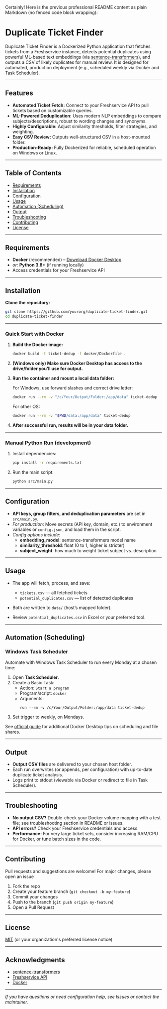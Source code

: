 Certainly! Here is the previous professional README content as plain Markdown (no fenced code block wrapping):

# Duplicate Ticket Finder

Duplicate Ticket Finder is a Dockerized Python application that fetches tickets from a Freshservice instance, detects potential duplicates using powerful ML-based text embeddings (via [sentence-transformers](https://www.sbert.net/)), and outputs a CSV of likely duplicates for manual review. It is designed for automated, production deployment (e.g., scheduled weekly via Docker and Task Scheduler).

---

## Features

- **Automated Ticket Fetch:** Connect to your Freshservice API to pull tickets based on customizable queries.
- **ML-Powered Deduplication:** Uses modern NLP embeddings to compare subjects/descriptions, robust to wording changes and synonyms.
- **Highly Configurable:** Adjust similarity thresholds, filter strategies, and weighting.
- **Easy CSV Review:** Outputs well-structured CSV in a host-mounted folder.
- **Production-Ready:** Fully Dockerized for reliable, scheduled operation on Windows or Linux.

---

## Table of Contents

- [Requirements](#requirements)
- [Installation](#installation)
- [Configuration](#configuration)
- [Usage](#usage)
- [Automation (Scheduling)](#automation-scheduling)
- [Output](#output)
- [Troubleshooting](#troubleshooting)
- [Contributing](#contributing)
- [License](#license)

---

## Requirements

- **Docker** (recommended) – [Download Docker Desktop](https://www.docker.com/products/docker-desktop)
- _or:_ **Python 3.8+** (if running locally)
- Access credentials for your Freshservice API

---

## Installation

**Clone the repository:**

```sh
git clone https://github.com/yourorg/duplicate-ticket-finder.git
cd duplicate-ticket-finder
```

---

### Quick Start with Docker

1. **Build the Docker image:**

   ```sh
   docker build -t ticket-dedup -f docker/Dockerfile .
   ```

2. **(Windows only) Make sure Docker Desktop has access to the drive/folder you’ll use for output.**

3. **Run the container and mount a local data folder:**

   For Windows, use forward slashes and correct drive letter:
   ```sh
   docker run --rm -v "/c/Your/Output/Folder:/app/data" ticket-dedup
   ```
   For other OS:
   ```sh
   docker run --rm -v "$PWD/data:/app/data" ticket-dedup
   ```

4. **After successful run, results will be in your data folder.**

---

### Manual Python Run (development)

1. Install dependencies:
   ```sh
   pip install -r requirements.txt
   ```
2. Run the main script:
   ```sh
   python src/main.py
   ```

---

## Configuration

- **API keys, group filters, and deduplication parameters** are set in `src/main.py`.
- _For production_: Move secrets (API key, domain, etc.) to environment variables or `config.json`, and load them in the script.
- _Config options include:_
  - **embedding_model**: sentence-transformers model name
  - **similarity_threshold**: float (0 to 1, higher is stricter)
  - **subject_weight**: how much to weight ticket subject vs. description

---

## Usage

- The app will fetch, process, and save:
  - `tickets.csv` — all fetched tickets
  - `potential_duplicates.csv` — list of detected duplicates

- Both are written to `data/` (host’s mapped folder).
- Review `potential_duplicates.csv` in Excel or your preferred tool.

---

## Automation (Scheduling)

### Windows Task Scheduler

Automate with Windows Task Scheduler to run every Monday at a chosen time:

1. Open **Task Scheduler**.
2. Create a Basic Task:
   - Action: `Start a program`
   - Program/script: `docker`
   - Arguments:
     ```
     run --rm -v /c/Your/Output/Folder:/app/data ticket-dedup
     ```
3. Set trigger to weekly, on Mondays.

See [official guide](https://docs.docker.com/desktop/) for additional Docker Desktop tips on scheduling and file shares.

---

## Output

- **Output CSV files** are delivered to your chosen host folder.
- Each run overwrites (or appends, per configuration) with up-to-date duplicate ticket analysis.
- Logs print to stdout (viewable via Docker or redirect to file in Task Scheduler).

---

## Troubleshooting

- **No output CSV?** Double-check your Docker volume mapping with a test file; see troubleshooting section in README or issues.
- **API errors?** Check your Freshservice credentials and access.
- **Performance:** For very large ticket sets, consider increasing RAM/CPU for Docker, or tune batch sizes in the code.

---

## Contributing

Pull requests and suggestions are welcome! For major changes, please open an issue

1. Fork the repo
2. Create your feature branch (`git checkout -b my-feature`)
3. Commit your changes
4. Push to the branch (`git push origin my-feature`)
5. Open a Pull Request

---

## License

[MIT](LICENSE) (or your organization's preferred license notice)

---

## Acknowledgments

- [sentence-transformers](https://www.sbert.net/)
- [Freshservice API](https://api.freshservice.com/)
- [Docker](https://www.docker.com/)

---

_If you have questions or need configuration help, see Issues or contact the maintainer._
